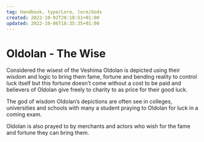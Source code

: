 ```yaml
---
tag: Handbook, type/Lore, lore/Gods
created: 2022-10-02T20:18:51+01:00
updated: 2022-10-06T18:35:35+01:00
---
```

# Oldolan - The Wise

Considered the wisest of the Veshima Oldolan is depicted using their wisdom and logic to bring them fame, fortune and bending reality to control luck itself but this fortune doesn’t come without a cost to be paid and believers of Oldolan give freely to charity to as price for their good luck.

The god of wisdom Oldolan’s depictions are often see in colleges, universities and schools with many a student praying to Oldolan for luck in a coming exam. 

Oldolan is also prayed to by merchants and actors who wish for the fame and fortune they can bring them.